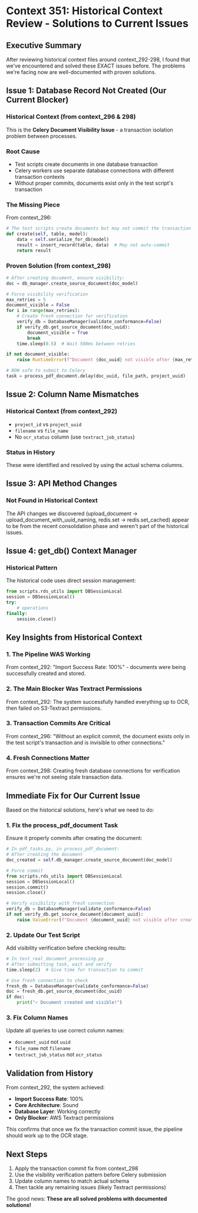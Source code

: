 # Context 351: Historical Context Review - Solutions to Current Issues

## Executive Summary

After reviewing historical context files around context_292-298, I found that we've encountered and solved these EXACT issues before. The problems we're facing now are well-documented with proven solutions.

## Issue 1: Database Record Not Created (Our Current Blocker)

### Historical Context (from context_296 & 298)
This is the **Celery Document Visibility Issue** - a transaction isolation problem between processes.

### Root Cause
- Test scripts create documents in one database transaction
- Celery workers use separate database connections with different transaction contexts
- Without proper commits, documents exist only in the test script's transaction

### The Missing Piece
From context_296:
```python
# The test scripts create documents but may not commit the transaction before submitting to Celery:
def create(self, table, model):
    data = self.serialize_for_db(model)
    result = insert_record(table, data)  # May not auto-commit
    return result
```

### Proven Solution (from context_298)
```python
# After creating document, ensure visibility:
doc = db_manager.create_source_document(doc_model)

# Force visibility verification
max_retries = 5
document_visible = False
for i in range(max_retries):
    # Create fresh connection for verification
    verify_db = DatabaseManager(validate_conformance=False)
    if verify_db.get_source_document(doc_uuid):
        document_visible = True
        break
    time.sleep(0.5)  # Wait 500ms between retries

if not document_visible:
    raise RuntimeError(f"Document {doc_uuid} not visible after {max_retries} attempts")

# NOW safe to submit to Celery
task = process_pdf_document.delay(doc_uuid, file_path, project_uuid)
```

## Issue 2: Column Name Mismatches

### Historical Context (from context_292)
- `project_id` vs `project_uuid`
- `filename` vs `file_name`
- No `ocr_status` column (use `textract_job_status`)

### Status in History
These were identified and resolved by using the actual schema columns.

## Issue 3: API Method Changes

### Not Found in Historical Context
The API changes we discovered (upload_document → upload_document_with_uuid_naming, redis.set → redis.set_cached) appear to be from the recent consolidation phase and weren't part of the historical issues.

## Issue 4: get_db() Context Manager

### Historical Pattern
The historical code uses direct session management:
```python
from scripts.rds_utils import DBSessionLocal
session = DBSessionLocal()
try:
    # operations
finally:
    session.close()
```

## Key Insights from Historical Context

### 1. The Pipeline WAS Working
From context_292: "Import Success Rate: 100%" - documents were being successfully created and stored.

### 2. The Main Blocker Was Textract Permissions
From context_292: The system successfully handled everything up to OCR, then failed on S3-Textract permissions.

### 3. Transaction Commits Are Critical
From context_296: "Without an explicit commit, the document exists only in the test script's transaction and is invisible to other connections."

### 4. Fresh Connections Matter
From context_298: Creating fresh database connections for verification ensures we're not seeing stale transaction data.

## Immediate Fix for Our Current Issue

Based on the historical solutions, here's what we need to do:

### 1. Fix the process_pdf_document Task
Ensure it properly commits after creating the document:

```python
# In pdf_tasks.py, in process_pdf_document:
# After creating the document
doc_created = self.db_manager.create_source_document(doc_model)

# Force commit
from scripts.rds_utils import DBSessionLocal
session = DBSessionLocal()
session.commit()
session.close()

# Verify visibility with fresh connection
verify_db = DatabaseManager(validate_conformance=False)
if not verify_db.get_source_document(document_uuid):
    raise ValueError(f"Document {document_uuid} not visible after creation")
```

### 2. Update Our Test Script
Add visibility verification before checking results:

```python
# In test_real_document_processing.py
# After submitting task, wait and verify
time.sleep(2)  # Give time for transaction to commit

# Use fresh connection to check
fresh_db = DatabaseManager(validate_conformance=False)
doc = fresh_db.get_source_document(doc_uuid)
if doc:
    print("✓ Document created and visible!")
```

### 3. Fix Column Names
Update all queries to use correct column names:
- `document_uuid` not `uuid`
- `file_name` not `filename`
- `textract_job_status` not `ocr_status`

## Validation from History

From context_292, the system achieved:
- **Import Success Rate**: 100%
- **Core Architecture**: Sound
- **Database Layer**: Working correctly
- **Only Blocker**: AWS Textract permissions

This confirms that once we fix the transaction commit issue, the pipeline should work up to the OCR stage.

## Next Steps

1. Apply the transaction commit fix from context_298
2. Use the visibility verification pattern before Celery submission
3. Update column names to match actual schema
4. Then tackle any remaining issues (likely Textract permissions)

The good news: **These are all solved problems with documented solutions!**